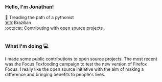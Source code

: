 ### Hello, I'm Jonathan!

:snake: Treading the path of a pythonist <br> 
:brazil: Brazilian <br>
:octocat: Contributing with open source projects <br>
<br>

### What I'm doing :computer:

I made some public contributions to open source projects. The most recent was the Focus Foxfooding campaign to test the new version of Firefox Focus.
I really like the open source initiative with the aim of making a difference and bringing benefits to people's lives.
